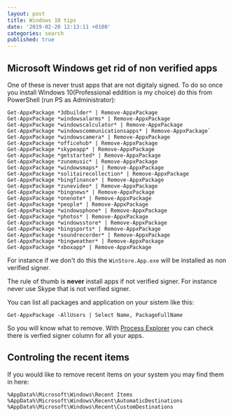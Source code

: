 ```yaml
---
layout: post
title: Windows 10 tips
date: '2019-02-20 12:13:11 +0100'
categories: search
published: true
---
```


## Microsoft Windows get rid of non verified apps

One of these is never trust apps that are not digitaly signed. To do so once you install Windows 10(Professional eddition is my choice) do this from PowerShell (run PS as Administrator):

```
Get-AppxPackage *3dbuilder* | Remove-AppxPackage 
Get-AppxPackage *windowsalarms* | Remove-AppxPackage
Get-AppxPackage *windowscalculator* | Remove-AppxPackage
Get-AppxPackage *windowscommunicationsapps* | Remove-AppxPackage`
Get-AppxPackage *windowscamera* | Remove-AppxPackage
Get-AppxPackage *officehub* | Remove-AppxPackage
Get-AppxPackage *skypeapp* | Remove-AppxPackage
Get-AppxPackage *getstarted* | Remove-AppxPackage
Get-AppxPackage *zunemusic* | Remove-AppxPackage
Get-AppxPackage *windowsmaps* | Remove-AppxPackage
Get-AppxPackage *solitairecollection* | Remove-AppxPackage
Get-AppxPackage *bingfinance* | Remove-AppxPackage
Get-AppxPackage *zunevideo* | Remove-AppxPackage
Get-AppxPackage *bingnews* | Remove-AppxPackage
Get-AppxPackage *onenote* | Remove-AppxPackage
Get-AppxPackage *people* | Remove-AppxPackage
Get-AppxPackage *windowsphone* | Remove-AppxPackage
Get-AppxPackage *photos* | Remove-AppxPackage
Get-AppxPackage *windowsstore* | Remove-AppxPackage
Get-AppxPackage *bingsports* | Remove-AppxPackage
Get-AppxPackage *soundrecorder* | Remove-AppxPackage
Get-AppxPackage *bingweather* | Remove-AppxPackage
Get-AppxPackage *xboxapp* | Remove-AppxPackage
```
For instance if we don't do this the `WinStore.App.exe` will be installed as non verified signer. 

The rule of thumb is **never** install apps if not verified signer. For instance never use Skype that is not verified signer.

You can list all packages and application on your sistem like this:

`Get-AppxPackage -AllUsers | Select Name, PackageFullName`

So you will know what to remove.
With [Process Explorer](https://docs.microsoft.com/en-us/sysinternals/downloads/process-explorer) you can check there is verfied signer column for all your apps.


## Controling the recent items

If you would like to remove recent items on your system you may find them in here:
```
%AppData%\Microsoft\Windows\Recent Items
%AppData%\Microsoft\Windows\Recent\AutomaticDestinations
%AppData%\Microsoft\Windows\Recent\CustomDestinations
```



